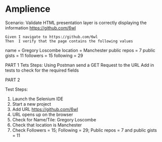 # Amplience
Scenario: Validate HTML presentation layer is correctly displaying the information 
https://github.com/6wl
 
    Given I navigate to https://github.com/6wl
    Then  I verify that the page contains the following values
name = Gregory Loscombe
location = Manchester
public repos = 7
public gists = 11
followers = 15
following = 29

PART 1
Tets Steps: Using Postman send a GET Request to the URL
Add in tests to check for the required fields

PART 2
 
Test Steps:
1. Launch the Selenium IDE
2. Start a new project
3. Add URL https://github.com/6wl
4. URL opens up on the browser
5. Check for Name/Tile: Gregory Loscombe
6. Check that location is Manchester
7. Check Followers = 15; Following = 29; Public repos = 7 and public gists = 11

